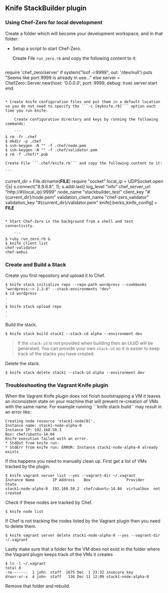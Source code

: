 ## Knife StackBuilder plugin

### Using Chef-Zero for local development

Create a folder which will become your development workspace, and in that folder:

* Setup a script to start Chef-Zero.

	Create File ```run_zero.rb``` and copy the following content to it:

	```
require 'chef_zero/server'
if system("lsof -i:9999", out: '/dev/null')
	puts "Seems like port 9999 is already in use..."
else
	server = ChefZero::Server.new(host: '0.0.0.0', port: 9999, debug: true)
	server.start
end
```

* Create knife configuration files and put them in a default location so you do not need to specify the ```-c [myknife.rb]``` option each time you run knife.

	Create configuration directory and keys by running the following commands:

	```
$ rm -fr .chef
$ mkdir -p .chef
$ ssh-keygen -N "" -f .chef/node.pem
$ ssh-keygen -N "" -f .chef/validator.pem
$ rm -f .chef/*.pub
```	

	Create File ```.chef/knife.rb``` and copy the following content to it:

	```
current_dir = File.dirname(__FILE__)
require "socket"
local_ip = UDPSocket.open {|s| s.connect("8.8.8.8", 1); s.addr.last}
log_level               "info"
chef_server_url         "http://#{local_ip}:9999"
node_name               "stackbuilder_test"
client_key              "#{current_dir}/node.pem"
validation_client_name  "chef-zero_validator"
validation_key          "#{current_dir}/validator.pem"
knife[:berks_knife_config] = __FILE__
```

* Start Chef-Zero in the background from a shell and test connectivity.
	
	```
$ ruby run_zero.rb &
$ knife client list
chef-validator
chef-webui
```

### Create and Build a Stack

Create you first repository and upload it to Chef.

```
$ knife stack initialize repo --repo-path wordpress --cookbooks "wordpress:~> 2.3.0" --stack-environments "dev" 
$ cd wordpress
.
.
$ knife stack upload repo
.
.
```

Build the stack.

```
$ knife stack build stack1 --stack-id alpha --environment dev
```

> If the ```stack-id``` is not provided when building then an UUID will be generated. You can provide your own ```stack-id``` so it is easier to keep track of the stacks you have created.

Delete the stack.

```
$ knife stack delete stack1 --stack-id alpha --environment dev
```

### Troubleshooting the Vagrant Knife plugin

When the Vagrant Knife plugin does not finish bootstrapping a VM it leaves an inconsistent state on your machine that will prevent re-creation of VMs with the same name. For example running ```knife stack build`` may result in an error like:

```
Creating node resource 'stack1-node[0]'.
Instance name: stack1-node-alpha-0
Instance IP: 192.168.50.3
Box: chef/ubuntu-14.04
Knife execution failed with an error.
* StdOut from knife run: 
* StdErr from knife run: ERROR: Instance stack1-node-alpha-0 already exists
```

If this happens you need to manually clean up. First get a list of VMs tracked by the plugin.

```
$ knife vagrant server list --yes --vagrant-dir ~/.vagrant
Instance Name        IP Address    Box                Provider    State
stack1-node-alpha-0  192.168.50.2  chef/ubuntu-14.04  virtualbox  not created
```

Check if these nodes are tracked by Chef.

```
$ knife node list
```

If Chef is not tracking the nodes listed by the Vagrant plugin then you need to delete them.

```
$ knife vagrant server delete stack1-node-alpha-0 --yes --vagrant-dir ~/.vagrant
```

Lastly make sure that a folder for the VM does not exist in the folder where the Vagrant plugin keeps track of the VMs it creates

```
$ ls -l ~/.vagrant
total 8
-rw-------  1 john  staff  1675 Dec  1 23:32 insecure_key
drwxr-xr-x  4 john  staff   136 Dec 11 12:09 stack1-node-alpha-0
```

Remove that folder and rebuild.
